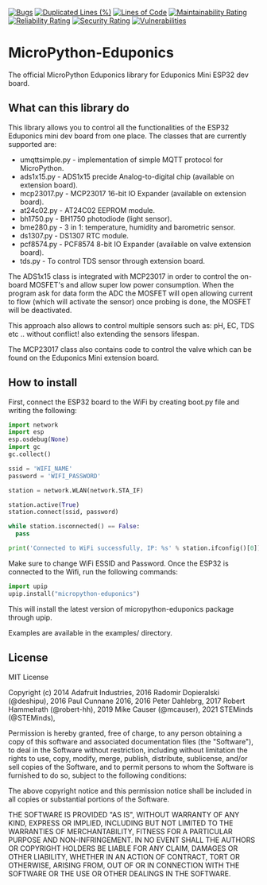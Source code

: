 [![Bugs](https://sonarcloud.io/api/project_badges/measure?project=STEMinds_micropython-eduponics&metric=bugs)](https://sonarcloud.io/dashboard?id=STEMinds_micropython-eduponics)
[![Duplicated Lines (%)](https://sonarcloud.io/api/project_badges/measure?project=STEMinds_micropython-eduponics&metric=duplicated_lines_density)](https://sonarcloud.io/dashboard?id=STEMinds_micropython-eduponics)
[![Lines of Code](https://sonarcloud.io/api/project_badges/measure?project=STEMinds_micropython-eduponics&metric=ncloc)](https://sonarcloud.io/dashboard?id=STEMinds_micropython-eduponics)
[![Maintainability Rating](https://sonarcloud.io/api/project_badges/measure?project=STEMinds_micropython-eduponics&metric=sqale_rating)](https://sonarcloud.io/dashboard?id=STEMinds_micropython-eduponics)
[![Reliability Rating](https://sonarcloud.io/api/project_badges/measure?project=STEMinds_micropython-eduponics&metric=reliability_rating)](https://sonarcloud.io/dashboard?id=STEMinds_micropython-eduponics)
[![Security Rating](https://sonarcloud.io/api/project_badges/measure?project=STEMinds_micropython-eduponics&metric=security_rating)](https://sonarcloud.io/dashboard?id=STEMinds_micropython-eduponics)
[![Vulnerabilities](https://sonarcloud.io/api/project_badges/measure?project=STEMinds_micropython-eduponics&metric=vulnerabilities)](https://sonarcloud.io/dashboard?id=STEMinds_micropython-eduponics)

# MicroPython-Eduponics

The official MicroPython Eduponics library for Eduponics Mini ESP32 dev board.

## What can this library do

This library allows you to control all the functionalities of the ESP32 Eduponics mini dev board from one place.
The classes that are currently supported are:

- umqttsimple.py - implementation of simple MQTT protocol for MicroPython.
- ads1x15.py - ADS1x15 precide Analog-to-digital chip (available on extension board).
- mcp23017.py - MCP23017 16-bit IO Expander (available on extension board).
- at24c02.py - AT24C02 EEPROM module.
- bh1750.py - BH1750 photodiode (light sensor).
- bme280.py - 3 in 1: temperature, humidity and barometric sensor.
- ds1307.py - DS1307 RTC module.
- pcf8574.py - PCF8574 8-bit IO Expander (available on valve extension board).
- tds.py - To control TDS sensor through extension board.

The ADS1x15 class is integrated with MCP23017 in order to control the on-board MOSFET's and allow super low power consumption.
When the program ask for data form the ADC the MOSFET will open allowing current to flow (which will activate the sensor) once probing is done, the MOSFET will be deactivated.

This approach also allows to control multiple sensors such as: pH, EC, TDS etc .. without conflict! also extending the sensors lifespan.

The MCP23017 class also contains code to control the valve which can be found on the Eduponics Mini extension board.

## How to install

First, connect the ESP32 board to the WiFi by creating boot.py file and writing the following:

```python
import network
import esp
esp.osdebug(None)
import gc
gc.collect()

ssid = 'WIFI_NAME'
password = 'WIFI_PASSWORD'

station = network.WLAN(network.STA_IF)

station.active(True)
station.connect(ssid, password)

while station.isconnected() == False:
  pass

print('Connected to WiFi successfully, IP: %s' % station.ifconfig()[0])
```

Make sure to change WiFi ESSID and Password. Once the ESP32 is connected to the Wifi, run the following commands:

```python
import upip
upip.install("micropython-eduponics")
```

This will install the latest version of micropython-eduponics package through upip.

Examples are available in the examples/ directory.

## License

MIT License

Copyright (c) 2014 Adafruit Industries,
              2016 Radomir Dopieralski (@deshipu),
              2016 Paul Cunnane 2016,
              2016 Peter Dahlebrg,
              2017 Robert Hammelrath (@robert-hh),
              2019 Mike Causer (@mcauser),
              2021 STEMinds (@STEMinds),

Permission is hereby granted, free of charge, to any person obtaining a copy
of this software and associated documentation files (the "Software"), to deal
in the Software without restriction, including without limitation the rights
to use, copy, modify, merge, publish, distribute, sublicense, and/or sell
copies of the Software, and to permit persons to whom the Software is
furnished to do so, subject to the following conditions:

The above copyright notice and this permission notice shall be included in all
copies or substantial portions of the Software.

THE SOFTWARE IS PROVIDED "AS IS", WITHOUT WARRANTY OF ANY KIND, EXPRESS OR
IMPLIED, INCLUDING BUT NOT LIMITED TO THE WARRANTIES OF MERCHANTABILITY,
FITNESS FOR A PARTICULAR PURPOSE AND NON-INFRINGEMENT. IN NO EVENT SHALL THE
AUTHORS OR COPYRIGHT HOLDERS BE LIABLE FOR ANY CLAIM, DAMAGES OR OTHER
LIABILITY, WHETHER IN AN ACTION OF CONTRACT, TORT OR OTHERWISE, ARISING FROM,
OUT OF OR IN CONNECTION WITH THE SOFTWARE OR THE USE OR OTHER DEALINGS IN THE
SOFTWARE.
